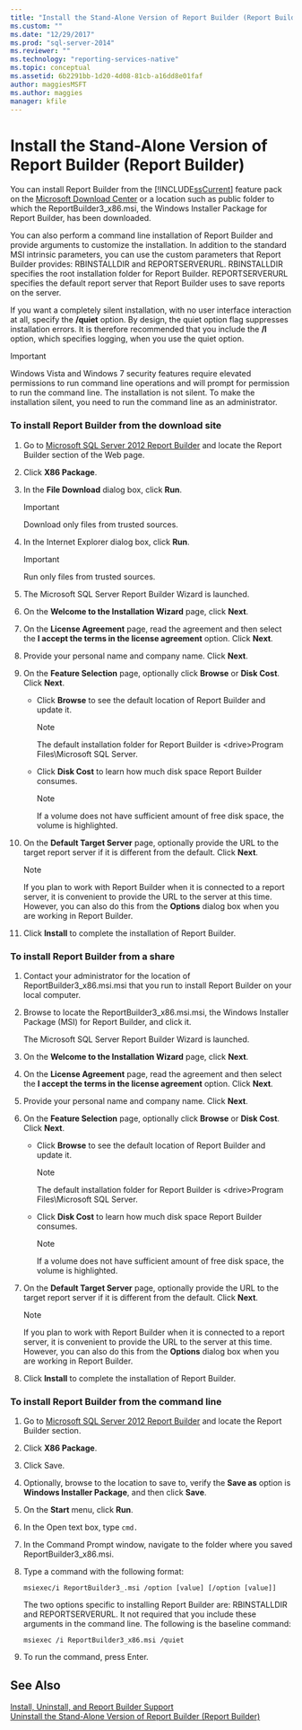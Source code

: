 ```yaml
---
title: "Install the Stand-Alone Version of Report Builder (Report Builder) | Microsoft Docs"
ms.custom: ""
ms.date: "12/29/2017"
ms.prod: "sql-server-2014"
ms.reviewer: ""
ms.technology: "reporting-services-native"
ms.topic: conceptual
ms.assetid: 6b2291bb-1d20-4d08-81cb-a16dd8e01faf
author: maggiesMSFT
ms.author: maggies
manager: kfile
---
```

# Install the Stand-Alone Version of Report Builder (Report Builder)
  You can install Report Builder from the [!INCLUDE[ssCurrent](../../includes/sscurrent-md.md)] feature pack on the [Microsoft Download Center](https://go.microsoft.com/fwlink/?LinkID=168472) or a location such as public folder to which the ReportBuilder3_x86.msi, the Windows Installer Package for Report Builder, has been downloaded.  
  
 You can also perform a command line installation of Report Builder and provide arguments to customize the installation. In addition to the standard MSI intrinsic parameters, you can use the custom parameters that Report Builder provides: RBINSTALLDIR and REPORTSERVERURL. RBINSTALLDIR specifies the root installation folder for Report Builder. REPORTSERVERURL specifies the default report server that Report Builder uses to save reports on the server.  
  
 If you want a completely silent installation, with no user interface interaction at all, specify the **/quiet** option. By design, the quiet option flag suppresses installation errors. It is therefore recommended that you include the **/l** option, which specifies logging, when you use the quiet option.  
  
> [!IMPORTANT]  
>  Windows Vista and Windows 7 security features require elevated permissions to run command line operations and will prompt for permission to run the command line. The installation is not silent. To make the installation silent, you need to run the command line as an administrator.  
  
### To install Report Builder from the download site  
  
1.  Go to [Microsoft SQL Server 2012 Report Builder](https://go.microsoft.com/fwlink/?LinkID=219138) and locate the Report Builder section of the Web page.  
  
2.  Click **X86 Package**.  
  
3.  In the **File Download** dialog box, click **Run**.  
  
    > [!IMPORTANT]  
    >  Download only files from trusted sources.  
  
4.  In the Internet Explorer dialog box, click **Run**.  
  
    > [!IMPORTANT]  
    >  Run only files from trusted sources.  
  
5.  The Microsoft SQL Server Report Builder Wizard is launched.  
  
6.  On the **Welcome to the Installation Wizard** page, click **Next**.  
  
7.  On the **License Agreement** page, read the agreement and then select the **I accept the terms in the license agreement** option. Click **Next**.  
  
8.  Provide your personal name and company name. Click **Next**.  
  
9. On the **Feature Selection** page, optionally click **Browse** or **Disk Cost**. Click **Next**.  
  
    -   Click **Browse** to see the default location of Report Builder and update it.  
  
        > [!NOTE]  
        >  The default installation folder for Report Builder is \<drive>Program Files\Microsoft SQL Server.  
  
    -   Click **Disk Cost** to learn how much disk space Report Builder consumes.  
  
        > [!NOTE]  
        >  If a volume does not have sufficient amount of free disk space, the volume is highlighted.  
  
10. On the **Default Target Server** page, optionally provide the URL to the target report server if it is different from the default. Click **Next**.  
  
    > [!NOTE]  
    >  If you plan to work with Report Builder when it is connected to a report server, it is convenient to provide the URL to the server at this time. However, you can also do this from the **Options** dialog box when you are working in Report Builder.  
  
11. Click **Install** to complete the installation of Report Builder.  
  
### To install Report Builder from a share  
  
1.  Contact your administrator for the location of ReportBuilder3_x86.msi.msi that you run to install Report Builder on your local computer.  
  
2.  Browse to locate the ReportBuilder3_x86.msi.msi, the Windows Installer Package (MSI) for Report Builder, and click it.  
  
     The Microsoft SQL Server Report Builder Wizard is launched.  
  
3.  On the **Welcome to the Installation Wizard** page, click **Next**.  
  
4.  On the **License Agreement** page, read the agreement and then select the **I accept the terms in the license agreement** option. Click **Next**.  
  
5.  Provide your personal name and company name. Click **Next**.  
  
6.  On the **Feature Selection** page, optionally click **Browse** or **Disk Cost**. Click **Next**.  
  
    -   Click **Browse** to see the default location of Report Builder and update it.  
  
        > [!NOTE]  
        >  The default installation folder for Report Builder is \<drive>Program Files\Microsoft SQL Server.  
  
    -   Click **Disk Cost** to learn how much disk space Report Builder consumes.  
  
        > [!NOTE]  
        >  If a volume does not have sufficient amount of free disk space, the volume is highlighted.  
  
7.  On the **Default Target Server** page, optionally provide the URL to the target report server if it is different from the default. Click **Next**.  
  
    > [!NOTE]  
    >  If you plan to work with Report Builder when it is connected to a report server, it is convenient to provide the URL to the server at this time. However, you can also do this from the **Options** dialog box when you are working in Report Builder.  
  
8.  Click **Install** to complete the installation of Report Builder.  
  
### To install Report Builder from the command line  
  
1.  Go to [Microsoft SQL Server 2012 Report Builder](https://go.microsoft.com/fwlink/?LinkID=219138) and locate the Report Builder section.  
  
2.  Click **X86 Package**.  
  
3.  Click Save.  
  
4.  Optionally, browse to the location to save to, verify the **Save as** option is **Windows Installer Package**, and then click **Save**.  
  
5.  On the **Start** menu, click **Run**.  
  
6.  In the Open text box, type `cmd.`  
  
7.  In the Command Prompt window, navigate to the folder where you saved ReportBuilder3_x86.msi.  
  
8.  Type a command with the following format:  
  
     `msiexec/i ReportBuilder3_.msi /option [value] [/option [value]]`  
  
     The two options specific to installing Report Builder are: RBINSTALLDIR and REPORTSERVERURL. It not required that you include these arguments in the command line. The following is the baseline command:  
  
     `msiexec /i ReportBuilder3_x86.msi /quiet`  
  
9. To run the command, press Enter.  
  
## See Also  
 [Install, Uninstall, and Report Builder Support](../install-uninstall-and-report-builder-support.md)   
 [Uninstall the Stand-Alone Version of Report Builder &#40;Report Builder&#41;](install-report-builder.md)  
  
  
